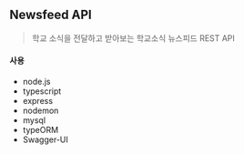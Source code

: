 ## Newsfeed API

> 학교 소식을 전달하고 받아보는 학교소식 뉴스피드 REST API

#### 사용

* node.js
* typescript
* express
* nodemon
* mysql
* typeORM
* Swagger-UI